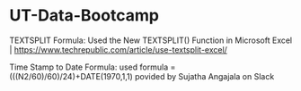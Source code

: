 # UT-Data-Bootcamp
TEXTSPLIT Formula: Used the New TEXTSPLIT() Function in Microsoft Excel | https://www.techrepublic.com/article/use-textsplit-excel/

Time Stamp to Date Formula:  used formula =(((N2/60)/60)/24)+DATE(1970,1,1) povided by Sujatha Angajala on Slack

